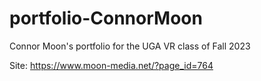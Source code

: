 # portfolio-ConnorMoon
Connor Moon's portfolio for the UGA VR class of Fall 2023

Site: https://www.moon-media.net/?page_id=764
